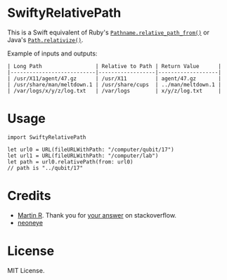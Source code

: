 # SwiftyRelativePath

This is a Swift equivalent of Ruby's [`Pathname.relative_path_from()`](https://ruby-doc.org/stdlib-2.5.0/libdoc/pathname/rdoc/Pathname.html#method-i-relative_path_from)
or Java's [`Path.relativize()`](https://docs.oracle.com/javase/7/docs/api/java/nio/file/Path.html#relativize).


Example of inputs and outputs:

    | Long Path                 | Relative to Path | Return Value      |
    |---------------------------|------------------|-------------------|
    | /usr/X11/agent/47.gz      | /usr/X11         | agent/47.gz       |
    | /usr/share/man/meltdown.1 | /usr/share/cups  | ../man/meltdown.1 |
    | /var/logs/x/y/z/log.txt   | /var/logs        | x/y/z/log.txt     |



# Usage

    import SwiftyRelativePath
    
    let url0 = URL(fileURLWithPath: "/computer/qubit/17")
    let url1 = URL(fileURLWithPath: "/computer/lab")
    let path = url0.relativePath(from: url0)
    // path is "../qubit/17"


# Credits

- [Martin R](https://chat.stackoverflow.com/users/1187415/martin-r). Thank you for [your answer](https://stackoverflow.com/a/48360631/78336) on stackoverflow.
- [neoneye](https://github.com/neoneye)


# License

MIT License.
